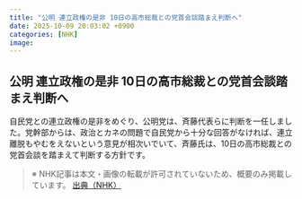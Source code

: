 ```yaml
---
title: "公明 連立政権の是非 10日の高市総裁との党首会談踏まえ判断へ"
date: 2025-10-09 20:03:02 +0900
categories: [NHK]
image: 
---
```

## 公明 連立政権の是非 10日の高市総裁との党首会談踏まえ判断へ

自民党との連立政権の是非をめぐり、公明党は、斉藤代表らに判断を一任しました。党幹部からは、政治とカネの問題で自民党から十分な回答がなければ、連立離脱もやむをえないという意見が相次いでいて、斉藤氏は、10日の高市総裁との党首会談を踏まえて判断する方針です。

> ※ NHK記事は本文・画像の転載が許可されていないため、概要のみ掲載しています。
[出典（NHK）](http://www3.nhk.or.jp/news/html/20251010/k10014946061000.html)
